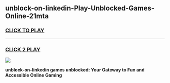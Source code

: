 
## unblock-on-linkedin-Play-Unblocked-Games-Online-21mta
<h3>
<a href="https://premium76.site?title=unblock-on-linkedin&ref=25A">CLICK TO PLAY</a></h3>
<hr>

<h3>
<a href="https://premium76.site?title=unblock-on-linkedin&ref=25A">CLICK 2 PLAY</a>
  
</h3>

<a href="https://premium76.site?title=unblock-on-linkedin&ref=25A"><img src="https://clearcache.store/games.png"></a>


**unblock-on-linkedin games unblocked: Your Gateway to Fun and Accessible Online Gaming**
